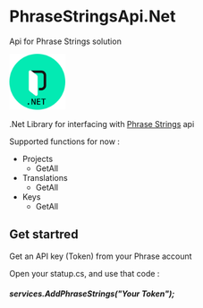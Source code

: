 # PhraseStringsApi.Net
Api for Phrase Strings solution

<img src="/Phrase.png" width="100" height="100" />

.Net Library for interfacing with [Phrase Strings](https://phrase.com/) api

Supported functions for now :
- Projects
   - GetAll
- Translations
   - GetAll 
- Keys
   - GetAll 

## Get startred
Get an API key (Token) from your Phrase account

Open your statup.cs, and use that code :
#####  services.AddPhraseStrings("Your Token");
